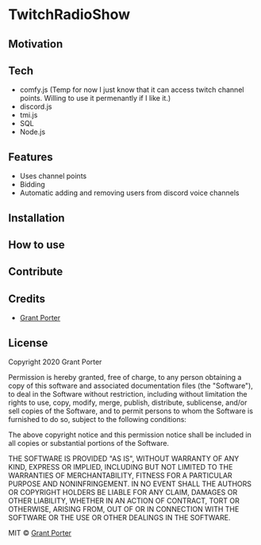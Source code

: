 # TwitchRadioShow

## Motivation

## Tech
- comfy.js (Temp for now I just know that it can access twitch channel points. Willing to use it permenantly if I like it.)
- discord.js
- tmi.js
- SQL
- Node.js
## Features
- Uses channel points
- Bidding
- Automatic adding and removing users from discord voice channels

## Installation

## How to use

## Contribute

## Credits
- [Grant Porter](https://github.com/DrVario)


## License
Copyright 2020 Grant Porter

Permission is hereby granted, free of charge, to any person obtaining a copy of this software and associated documentation files (the "Software"), to deal in the Software without restriction, including without limitation the rights to use, copy, modify, merge, publish, distribute, sublicense, and/or sell copies of the Software, and to permit persons to whom the Software is furnished to do so, subject to the following conditions:

The above copyright notice and this permission notice shall be included in all copies or substantial portions of the Software.

THE SOFTWARE IS PROVIDED "AS IS", WITHOUT WARRANTY OF ANY KIND, EXPRESS OR IMPLIED, INCLUDING BUT NOT LIMITED TO THE WARRANTIES OF MERCHANTABILITY, FITNESS FOR A PARTICULAR PURPOSE AND NONINFRINGEMENT. IN NO EVENT SHALL THE AUTHORS OR COPYRIGHT HOLDERS BE LIABLE FOR ANY CLAIM, DAMAGES OR OTHER LIABILITY, WHETHER IN AN ACTION OF CONTRACT, TORT OR OTHERWISE, ARISING FROM, OUT OF OR IN CONNECTION WITH THE SOFTWARE OR THE USE OR OTHER DEALINGS IN THE SOFTWARE.

MIT © [Grant Porter](https://github.com/DrVario)